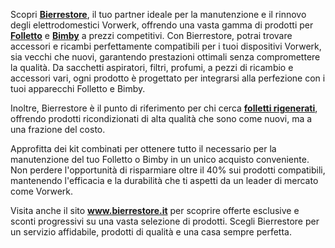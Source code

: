 <p>Scopri <a href="https://www.bierrestore.it" rel="follow"><b>Bierrestore</b></a>, il tuo partner ideale per la manutenzione e il rinnovo degli elettrodomestici Vorwerk, offrendo una vasta gamma di prodotti per <a title="Scegli il tuo folletto" href="https://www.bierrestore.it"><b>Folletto</b></a> e <a title="Scegli il tuo Bimby" href="https://www.bierrestore.it/selezione/bimby"><b>Bimby</b></a> a prezzi competitivi. Con Bierrestore, potrai trovare accessori e ricambi perfettamente compatibili per i tuoi dispositivi Vorwerk, sia vecchi che nuovi, garantendo prestazioni ottimali senza compromettere la qualità. Da sacchetti aspiratori, filtri, profumi, a pezzi di ricambio e accessori vari, ogni prodotto è progettato per integrarsi alla perfezione con i tuoi apparecchi Folletto e Bimby.

Inoltre, Bierrestore è il punto di riferimento per chi cerca <a title="Scegli il tuo folletto" href="https://www.bierrestore.it/selezione/rigenerato"><b>folletti rigenerati</b></a>, offrendo prodotti ricondizionati di alta qualità che sono come nuovi, ma a una frazione del costo.

Approfitta dei kit combinati per ottenere tutto il necessario per la manutenzione del tuo Folletto o Bimby in un unico acquisto conveniente. Non perdere l'opportunità di risparmiare oltre il 40% sui prodotti compatibili, mantenendo l'efficacia e la durabilità che ti aspetti da un leader di mercato come Vorwerk. 

Visita anche il sito <b>www.bierrestore.it</b> per scoprire offerte esclusive e sconti progressivi su una vasta selezione di prodotti. Scegli Bierrestore per un servizio affidabile, prodotti di qualità e una casa sempre perfetta.
</p>

